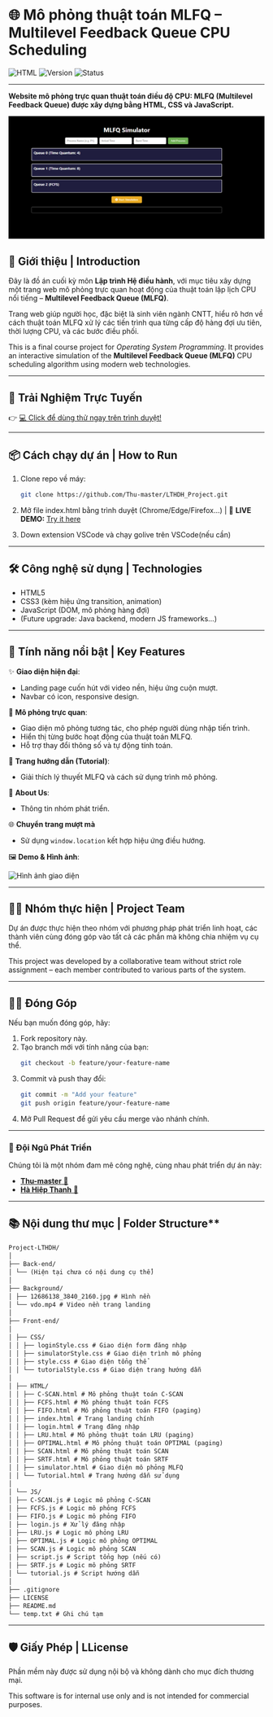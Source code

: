 # 🌐 Mô phỏng thuật toán MLFQ – Multilevel Feedback Queue CPU Scheduling
![HTML](https://img.shields.io/badge/Tech-HTML%2FCSS%2FJS-yellow)
![Version](https://img.shields.io/badge/Version-1.0-blue)
![Status](https://img.shields.io/badge/Status-Đồ_án_cuối_kỳ-success)

---

**Website mô phỏng trực quan thuật toán điều độ CPU: MLFQ (Multilevel Feedback Queue) được xây dựng bằng HTML, CSS và JavaScript.**

<!-- ![Project Banner](#)  Chèn hình ảnh demo tại đây -->
![Giao diện Landing Page](./Demo/MLFQ.png)

## 🎯 Giới thiệu | Introduction

Đây là đồ án cuối kỳ môn **Lập trình Hệ điều hành**, với mục tiêu xây dựng một trang web mô phỏng trực quan hoạt động của thuật toán lập lịch CPU nổi tiếng – **Multilevel Feedback Queue (MLFQ)**.

Trang web giúp người học, đặc biệt là sinh viên ngành CNTT, hiểu rõ hơn về cách thuật toán MLFQ xử lý các tiến trình qua từng cấp độ hàng đợi ưu tiên, thời lượng CPU, và các bước điều phối.

This is a final course project for *Operating System Programming*. It provides an interactive simulation of the **Multilevel Feedback Queue (MLFQ)** CPU scheduling algorithm using modern web technologies.

---

## 🚀 Trải Nghiệm Trực Tuyến

👉 [💻 Click để dùng thử ngay trên trình duyệt!](https://thu-master.github.io/LTHDH_Project/)

---

## 📦 Cách chạy dự án | How to Run

1. Clone repo về máy:
   ```bash
   git clone https://github.com/Thu-master/LTHDH_Project.git

2. Mở file index.html bằng trình duyệt (Chrome/Edge/Firefox...)
   | 🚀 **LIVE DEMO:** [Try it here](https://thu-master.github.io/LTHDH_Project/)

3. Down extension VSCode và chạy golive trên VSCode(nếu cần)

---

## 🛠️ Công nghệ sử dụng | Technologies

- HTML5
- CSS3 (kèm hiệu ứng transition, animation)
- JavaScript (DOM, mô phỏng hàng đợi)
- (Future upgrade: Java backend, modern JS frameworks...)

---

## 🚀 Tính năng nổi bật | Key Features

✨ **Giao diện hiện đại**:  
- Landing page cuốn hút với video nền, hiệu ứng cuộn mượt.  
- Navbar có icon, responsive design.

🧠 **Mô phỏng trực quan**:  
- Giao diện mô phỏng tương tác, cho phép người dùng nhập tiến trình.  
- Hiển thị từng bước hoạt động của thuật toán MLFQ.  
- Hỗ trợ thay đổi thông số và tự động tính toán.

📘 **Trang hướng dẫn (Tutorial)**:  
- Giải thích lý thuyết MLFQ và cách sử dụng trình mô phỏng.

👥 **About Us**:  
- Thông tin nhóm phát triển.

🌐 **Chuyển trang mượt mà**  
- Sử dụng `window.location` kết hợp hiệu ứng điều hướng.

🖼️ **Demo & Hình ảnh**:
<!-- - [![**Video demo**](https://img.youtube.com/vi/YOUR_VIDEO_ID/hqdefault.jpg)](https://www.youtube.com/watch?v=YOUR_VIDEO_ID) <!-- Chèn link video demo -->

<!--link chữ đến video 🎬 [Xem video demo tại đây](https://www.youtube.com/watch?v=YOUR_VIDEO_ID) -->
<!-- ![Demo GIF](./assets/demo.gif) -->

![Hình ảnh giao diện](./Demo/MainPage.png) <!-- Chèn hình ảnh mô phỏng -->

---

## 🧑‍💻 Nhóm thực hiện | Project Team

Dự án được thực hiện theo nhóm với phương pháp phát triển linh hoạt, các thành viên cùng đóng góp vào tất cả các phần mà không chia nhiệm vụ cụ thể.

This project was developed by a collaborative team without strict role assignment – each member contributed to various parts of the system.

---

## 👨‍💻 Đóng Góp
Nếu bạn muốn đóng góp, hãy:
1. Fork repository này.
2. Tạo branch mới với tính năng của bạn:
   ```bash
   git checkout -b feature/your-feature-name
   ```
3. Commit và push thay đổi:
   ```bash
   git commit -m "Add your feature"
   git push origin feature/your-feature-name
   ```
4. Mở Pull Request để gửi yêu cầu merge vào nhánh chính.

---

### 👥 Đội Ngũ Phát Triển
Chúng tôi là một nhóm đam mê công nghệ, cùng nhau phát triển dự án này:
- [**Thu-master** 🔗](https://github.com/Thu-master)
- [**Hà Hiệp Thanh** 🔗](https://github.com/HaHiepThanh)

---

## 📚 Nội dung thư mục | Folder Structure**
```
Project-LTHDH/
│
├── Back-end/
│ └── (Hiện tại chưa có nội dung cụ thể)
│
├── Background/
│ ├── 12686138_3840_2160.jpg # Hình nền
│ └── vdo.mp4 # Video nền trang landing
│
├── Front-end/
│
│ ├── CSS/
│ │ ├── loginStyle.css # Giao diện form đăng nhập
│ │ ├── simulatorStyle.css # Giao diện trình mô phỏng
│ │ ├── style.css # Giao diện tổng thể
│ │ └── tutorialStyle.css # Giao diện trang hướng dẫn
│
│ ├── HTML/
│ │ ├── C-SCAN.html # Mô phỏng thuật toán C-SCAN
│ │ ├── FCFS.html # Mô phỏng thuật toán FCFS
│ │ ├── FIFO.html # Mô phỏng thuật toán FIFO (paging)
│ │ ├── index.html # Trang landing chính
│ │ ├── login.html # Trang đăng nhập
│ │ ├── LRU.html # Mô phỏng thuật toán LRU (paging)
│ │ ├── OPTIMAL.html # Mô phỏng thuật toán OPTIMAL (paging)
│ │ ├── SCAN.html # Mô phỏng thuật toán SCAN
│ │ ├── SRTF.html # Mô phỏng thuật toán SRTF
│ │ ├── simulator.html # Giao diện mô phỏng MLFQ
│ │ └── Tutorial.html # Trang hướng dẫn sử dụng
│
│ └── JS/
│ ├── C-SCAN.js # Logic mô phỏng C-SCAN
│ ├── FCFS.js # Logic mô phỏng FCFS
│ ├── FIFO.js # Logic mô phỏng FIFO
│ ├── login.js # Xử lý đăng nhập
│ ├── LRU.js # Logic mô phỏng LRU
│ ├── OPTIMAL.js # Logic mô phỏng OPTIMAL
│ ├── SCAN.js # Logic mô phỏng SCAN
│ ├── script.js # Script tổng hợp (nếu có)
│ ├── SRTF.js # Logic mô phỏng SRTF
│ └── tutorial.js # Script hướng dẫn
│
├── .gitignore
├── LICENSE
├── README.md
└── temp.txt # Ghi chú tạm
```
---

## 🛡️ Giấy Phép | LLicense
Phần mềm này được sử dụng nội bộ và không dành cho mục đích thương mại.

This software is for internal use only and is not intended for commercial purposes.